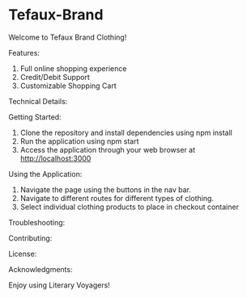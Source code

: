 # Tefaux-Brand

 Welcome to Tefaux Brand Clothing!


Features:

1. Full online shopping experience
2. Credit/Debit Support
3. Customizable Shopping Cart


Technical Details:



Getting Started:

1. Clone the repository and install dependencies using npm install
2. Run the application using npm start
3. Access the application through your web browser at <http://localhost:3000>

Using the Application:

1. Navigate the page using the buttons in the nav bar.
2. Navigate to different routes for different types of clothing.
3. Select individual clothing products to place in checkout container



Troubleshooting:



Contributing:

License:



Acknowledgments:



Enjoy using Literary Voyagers!